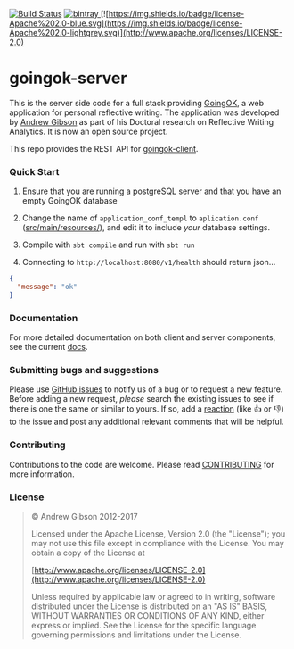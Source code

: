 [![Build Status](https://travis-ci.org/GoingOK/goingok-server.svg?branch=master)](https://travis-ci.org/GoingOK/goingok-server) [ ![bintray](https://api.bintray.com/packages/nlytx/nlytx_commons/nlytx_commons/images/download.svg?version=0.1.1) ](https://bintray.com/nlytx/nlytx_commons/nlytx_commons/0.1.1/link) [![https://img.shields.io/badge/license-Apache%202.0-blue.svg](https://img.shields.io/badge/license-Apache%202.0-lightgrey.svg)](http://www.apache.org/licenses/LICENSE-2.0)

# goingok-server

This is the server side code for a full stack providing [GoingOK](http://goingok.org), a web application for personal reflective writing. The application was developed by [Andrew Gibson](http://andrewresearch.net) as part of his Doctoral research on Reflective Writing Analytics. It is now an open source project.
 
 This repo provides the REST API for [goingok-client](https://github.com/GoingOK/goingok-client).

### Quick Start

1. Ensure that you are running a postgreSQL server and that you have an empty GoingOK database

2. Change the name of ```application_conf_templ``` to ```aplication.conf``` ([src/main/resources/](src/main/resources)), and edit it to include *your* database settings.

3. Compile with ```sbt compile``` and run with ```sbt run```

4. Connecting to ```http://localhost:8080/v1/health``` should return json...

```json
{
  "message": "ok"
}
```

### Documentation

For more detailed documentation on both client and server components, see the current [docs](http://goingok.org/docs/).

### Submitting bugs and suggestions

Please use [GitHub issues](../../issues) to notify us of a bug or to request a new feature. Before adding a new request, *please* search the existing issues to see if there is one the same or similar to yours. If so, add a [reaction](//github.com/blog/2119-add-reactions-to-pull-requests-issues-and-comments) (like :+1: or :-1:) to the issue and post any additional relevant comments that will be helpful.

### Contributing

Contributions to the code are welcome. Please read [CONTRIBUTING](CONTRIBUTING.md) for more information.

### License

 > &copy; Andrew Gibson 2012-2017
 >
   > Licensed under the Apache License, Version 2.0 (the "License"); you may not use this file except in compliance with the License. You may obtain a copy of the License at
   >
   > [http://www.apache.org/licenses/LICENSE-2.0](http://www.apache.org/licenses/LICENSE-2.0)
   >
   > Unless required by applicable law or agreed to in writing, software distributed under the License is distributed on an "AS IS" BASIS, WITHOUT WARRANTIES OR CONDITIONS OF ANY KIND, either express or implied. See the License for the specific language governing permissions and limitations under the License.